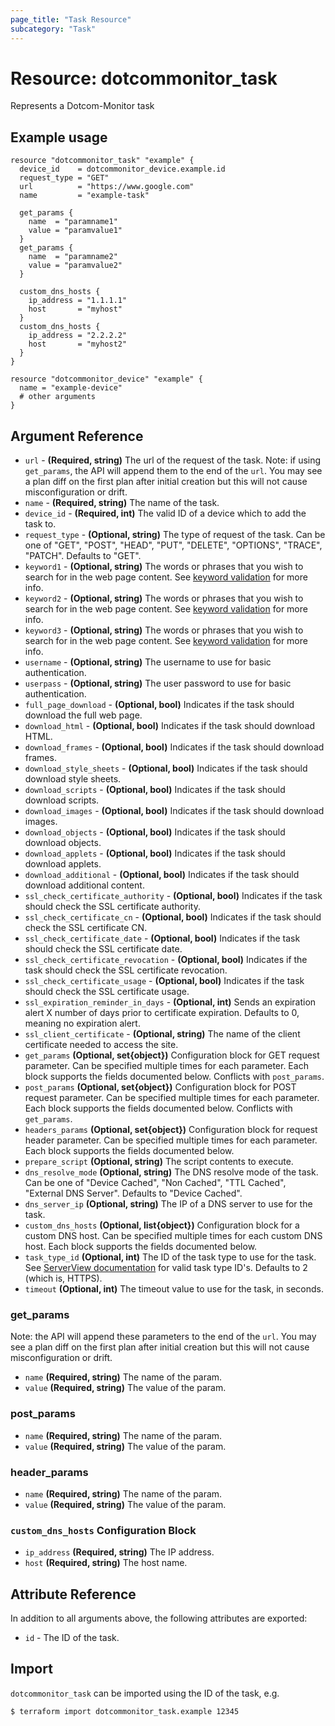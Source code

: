 ```yaml
---
page_title: "Task Resource"
subcategory: "Task"
---
```

# Resource: dotcommonitor_task
Represents a Dotcom-Monitor task

## Example usage
```hcl
resource "dotcommonitor_task" "example" {
  device_id    = dotcommonitor_device.example.id
  request_type = "GET"
  url          = "https://www.google.com"
  name         = "example-task"
  
  get_params {
    name  = "paramname1"
    value = "paramvalue1"
  }
  get_params {
    name  = "paramname2"
    value = "paramvalue2"
  }

  custom_dns_hosts {
    ip_address = "1.1.1.1"
    host       = "myhost"
  }
  custom_dns_hosts {
    ip_address = "2.2.2.2"
    host       = "myhost2"
  }
}

resource "dotcommonitor_device" "example" {
  name = "example-device"
  # other arguments
}
```

## Argument Reference
* `url` - **(Required, string)** The url of the request of the task. Note: if using `get_params`, the API will append them to the end of the `url`. You may see a plan diff on the first plan after initial creation but this will not cause misconfiguration or drift.
* `name` - **(Required, string)** The name of the task.
* `device_id` - **(Required, int)** The valid ID of a device which to add the task to.
* `request_type` - **(Optional, string)** The type of request of the task. Can be one of "GET", "POST", "HEAD", "PUT", "DELETE", "OPTIONS", "TRACE", "PATCH". Defaults to "GET".
* `keyword1` - **(Optional, string)** The words or phrases that you wish to search for in the web page content. See [keyword validation](https://wiki.dotcom-monitor.com/knowledge-base/keyword-content-validation/) for more info.
* `keyword2` - **(Optional, string)** The words or phrases that you wish to search for in the web page content. See [keyword validation](https://wiki.dotcom-monitor.com/knowledge-base/keyword-content-validation/) for more info.
* `keyword3` - **(Optional, string)** The words or phrases that you wish to search for in the web page content. See [keyword validation](https://wiki.dotcom-monitor.com/knowledge-base/keyword-content-validation/) for more info.
* `username` - **(Optional, string)** The username to use for basic authentication.
* `userpass` - **(Optional, string)** The user password to use for basic authentication.
* `full_page_download` - **(Optional, bool)** Indicates if the task should download the full web page.
* `download_html` - **(Optional, bool)** Indicates if the task should download HTML.
* `download_frames` - **(Optional, bool)** Indicates if the task should download frames.
* `download_style_sheets` - **(Optional, bool)** Indicates if the task should download style sheets.
* `download_scripts` - **(Optional, bool)** Indicates if the task should download scripts.
* `download_images` - **(Optional, bool)** Indicates if the task should download images.
* `download_objects` - **(Optional, bool)** Indicates if the task should download objects.
* `download_applets` - **(Optional, bool)** Indicates if the task should download applets.
* `download_additional` - **(Optional, bool)** Indicates if the task should download additional content.
* `ssl_check_certificate_authority` - **(Optional, bool)** Indicates if the task should check the SSL certificate authority.
* `ssl_check_certificate_cn` - **(Optional, bool)** Indicates if the task should check the SSL certificate CN.
* `ssl_check_certificate_date` - **(Optional, bool)** Indicates if the task should check the SSL certificate date.
* `ssl_check_certificate_revocation` - **(Optional, bool)** Indicates if the task should check the SSL certificate revocation.
* `ssl_check_certificate_usage` - **(Optional, bool)** Indicates if the task should check the SSL certificate usage.
* `ssl_expiration_reminder_in_days` - **(Optional, int)** Sends an expiration alert X number of days prior to certificate expiration. Defaults to 0, meaning no expiration alert.
* `ssl_client_certificate` - **(Optional, string)** The name of the client certificate needed to access the site.
* `get_params` **(Optional, set{object})** Configuration block for GET request parameter. Can be specified multiple times for each parameter. Each block supports the fields documented below. Conflicts with `post_params`.
* `post_params` **(Optional, set{object})** Configuration block for POST request parameter. Can be specified multiple times for each parameter. Each block supports the fields documented below. Conflicts with `get_params`.
* `headers_params` **(Optional, set{object})** Configuration block for request header parameter. Can be specified multiple times for each parameter. Each block supports the fields documented below.
* `prepare_script` **(Optional, string)** The script contents to execute.
* `dns_resolve_mode` **(Optional, string)** The DNS resolve mode of the task. Can be one of "Device Cached", "Non Cached", "TTL Cached", "External DNS Server". Defaults to "Device Cached".
* `dns_server_ip` **(Optional, string)** The IP of a DNS server to use for the task.
* `custom_dns_hosts` **(Optional, list{object})** Configuration block for a custom DNS host. Can be specified multiple times for each custom DNS host. Each block supports the fields documented below.
* `task_type_id` **(Optional, int)** The ID of the task type to use for the task. See [ServerView documentation](https://wiki.dotcom-monitor.com/knowledge-base/serverview/) for valid task type ID's. Defaults to 2 (which is, HTTPS).
* `timeout` **(Optional, int)** The timeout value to use for the task, in seconds.

### get_params
Note: the API will append these parameters to the end of the `url`. You may see a plan diff on the first plan after initial creation but this will not cause misconfiguration or drift.

* `name` **(Required, string)** The name of the param.
* `value` **(Required, string)** The value of the param.

### post_params
* `name` **(Required, string)** The name of the param.
* `value` **(Required, string)** The value of the param.

### header_params
* `name` **(Required, string)** The name of the param.
* `value` **(Required, string)** The value of the param.

### `custom_dns_hosts` Configuration Block
* `ip_address` **(Required, string)** The IP address.
* `host` **(Required, string)** The host name.

## Attribute Reference
In addition to all arguments above, the following attributes are exported:

* `id` - The ID of the task.


## Import
`dotcommonitor_task` can be imported using the ID of the task, e.g.

```
$ terraform import dotcommonitor_task.example 12345
```
